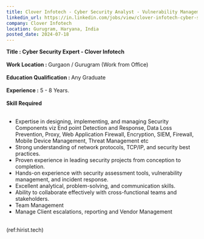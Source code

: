 ```yaml
---
title: Clover Infotech - Cyber Security Analyst - Vulnerability Management
linkedin_url: https://in.linkedin.com/jobs/view/clover-infotech-cyber-security-analyst-vulnerability-management-at-clover-infotech-3979338244?position=56&pageNum=0&refId=uqvmcPXW4qvjxNBQS0nfgA%3D%3D&trackingId=jJsGzZAEAlkYuokqJhi6HA%3D%3D
company: Clover Infotech
location: Gurugram, Haryana, India
posted_date: 2024-07-18
---
```


<div class="description__text description__text--rich">
<section class="show-more-less-html" data-max-lines="5">
<div class="show-more-less-html__markup show-more-less-html__markup--clamp-after-5 relative overflow-hidden">
<strong>Title : Cyber Security Expert - Clover Infotech <br/><br/></strong><strong>Work Location : </strong>Gurgaon / Gurugram (Work from Office)<br/><br/><strong>Education Qualification : </strong>Any Graduate<br/><br/><strong>Experience :</strong> 5 - 8 Years.<br/><br/><strong>Skill Required<br/><br/></strong><ul><li> Expertise in designing, implementing, and managing Security Components viz End point Detection and Response, Data Loss Prevention, Proxy, Web Application Firewall, Encryption, SIEM, Firewall, Mobile Device Management, Threat Management etc</li><li> Strong understanding of network protocols, TCP/IP, and security best practices.</li><li> Proven experience in leading security projects from conception to completion.</li><li> Hands-on experience with security assessment tools, vulnerability management, and incident response.</li><li> Excellent analytical, problem-solving, and communication skills.</li><li> Ability to collaborate effectively with cross-functional teams and stakeholders.</li><li> Team Management</li><li> Manage Client escalations, reporting and Vendor Management<br/><br/></li></ul>(ref:hirist.tech)
        </div>


<!-- --> </section>
</div>